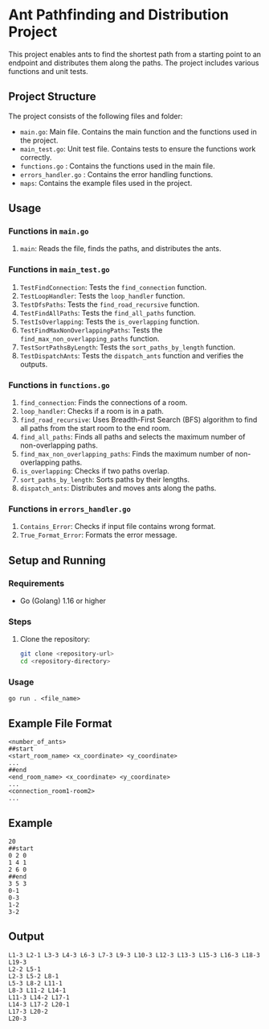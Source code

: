 # Ant Pathfinding and Distribution Project

This project enables ants to find the shortest path from a starting point to an endpoint and distributes them along the paths. The project includes various functions and unit tests.

## Project Structure

The project consists of the following files and folder:

- `main.go`: Main file. Contains the main function and the functions used in the project.
- `main_test.go`: Unit test file. Contains tests to ensure the functions work correctly.
- `functions.go` : Contains the functions used in the main file.
- `errors_handler.go` : Contains the error handling functions.
- `maps`: Contains the example files used in the project.

## Usage

### Functions in `main.go`

1. `main`: Reads the file, finds the paths, and distributes the ants.

### Functions in `main_test.go`

1. `TestFindConnection`: Tests the `find_connection` function.
2. `TestLoopHandler`: Tests the `loop_handler` function.
3. `TestDfsPaths`: Tests the `find_road_recursive` function.
4. `TestFindAllPaths`: Tests the `find_all_paths` function.
5. `TestIsOverlapping`: Tests the `is_overlapping` function.
6. `TestFindMaxNonOverlappingPaths`: Tests the `find_max_non_overlapping_paths` function.
7. `TestSortPathsByLength`: Tests the `sort_paths_by_length` function.
8. `TestDispatchAnts`: Tests the `dispatch_ants` function and verifies the outputs.

### Functions in `functions.go`

1. `find_connection`: Finds the connections of a room.
2. `loop_handler`: Checks if a room is in a path.
3. `find_road_recursive`: Uses Breadth-First Search (BFS) algorithm to find all paths from the start room to the end room.
4. `find_all_paths`: Finds all paths and selects the maximum number of non-overlapping paths.
5. `find_max_non_overlapping_paths`: Finds the maximum number of non-overlapping paths.
6. `is_overlapping`: Checks if two paths overlap.
7. `sort_paths_by_length`: Sorts paths by their lengths.
8. `dispatch_ants`: Distributes and moves ants along the paths.

### Functions in `errors_handler.go`

1. `Contains_Error`: Checks if input file contains wrong format.
2. `True_Format_Error`: Formats the error message.

## Setup and Running

### Requirements

- Go (Golang) 1.16 or higher

### Steps

1. Clone the repository:
   ```bash
   git clone <repository-url>
   cd <repository-directory>

### Usage

```
go run . <file_name>
```

## Example File Format

```
<number_of_ants>
##start
<start_room_name> <x_coordinate> <y_coordinate>
...
##end
<end_room_name> <x_coordinate> <y_coordinate>
...
<connection_room1-room2>
...
```

## Example

```
20
##start
0 2 0
1 4 1
2 6 0
##end
3 5 3
0-1
0-3
1-2
3-2
```

## Output

```
L1-3 L2-1 L3-3 L4-3 L6-3 L7-3 L9-3 L10-3 L12-3 L13-3 L15-3 L16-3 L18-3 L19-3
L2-2 L5-1
L2-3 L5-2 L8-1
L5-3 L8-2 L11-1
L8-3 L11-2 L14-1
L11-3 L14-2 L17-1
L14-3 L17-2 L20-1
L17-3 L20-2
L20-3
```

